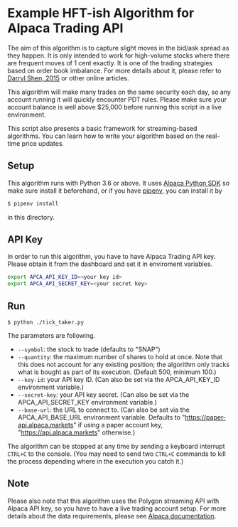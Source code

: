 # Example HFT-ish Algorithm for Alpaca Trading API

The aim of this algorithm is to capture slight moves in the bid/ask spread
as they happen. It is only intended to work for high-volume stocks where there
are frequent moves of 1 cent exactly.  It is one of the trading strategies
based on order book imbalance. For more details about it, please refer to
[Darryl Shen, 2015](https://raw.githubusercontent.com/jmhenrique/example-hftish/master/Darryl%20Shen%20(for%20archive).pdf)
or other online articles.

This algorithm will make many trades on the same security each day, so any
account running it will quickly encounter PDT rules. Please make sure your
account balance is well above $25,000 before running this script in a live
environment.

This script also presents a basic framework for streaming-based algorithms.
You can learn how to write your algorithm based on the real-time price updates.

## Setup

This algorithm runs with Python 3.6 or above. It uses
[Alpaca Python SDK](https://pypi.org/project/alpaca-trade-api/) so make
sure install it beforehand, or if you have [pipenv](https://pipenv.readthedocs.io),
you can install it by

```sh
$ pipenv install
```

in this directory.

## API Key

In order to run this algorithm, you have to have Alpaca Trading API key.
Please obtain it from the dashboard and set it in enviroment variables.

```sh
export APCA_API_KEY_ID=<your key id>
export APCA_API_SECRET_KEY=<your secret key>
```

## Run

```
$ python ./tick_taker.py
```

The parameters are following.

- `--symbol`: the stock to trade (defaults to "SNAP")
- `--quantity`: the maximum number of shares to hold at once. Note that this does not account for any existing position; the algorithm only tracks what is bought as part of its execution. (Default 500, minimum 100.)
- `--key-id`: your API key ID. (Can also be set via the APCA_API_KEY_ID environment variable.)
- `--secret-key`: your API key secret. (Can also be set via the APCA_API_SECRET_KEY environment variable.)
- `--base-url`: the URL to connect to. (Can also be set via the APCA_API_BASE_URL environment variable. Defaults to "https://paper-api.alpaca.markets" if using a paper account key, "https://api.alpaca.markets" otherwise.)

The algorithm can be stopped at any time by sending a keyboard interrupt `CTRL+C` to the console. (You may need to send two `CTRL+C` commands to kill the process depending where in the execution you catch it.)

## Note

Please also note that this algorithm uses the Polygon streaming API with Alpaca API key,
so you have to have a live trading account setup. For more details about the data
requirements, please see
[Alpaca documentation](https://docs.alpaca.markets/web-api/market-data/).

